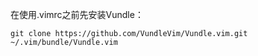 
在使用.vimrc之前先安装Vundle：
```
git clone https://github.com/VundleVim/Vundle.vim.git ~/.vim/bundle/Vundle.vim
```
